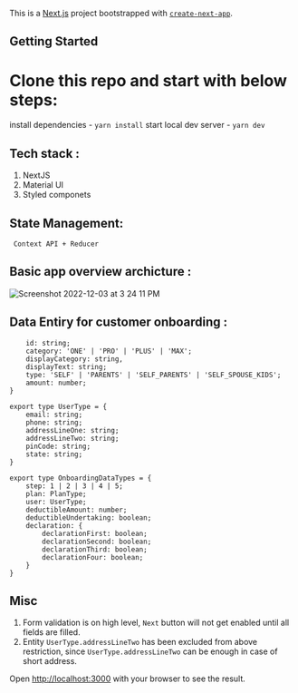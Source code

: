 This is a [Next.js](https://nextjs.org/) project bootstrapped with [`create-next-app`](https://github.com/vercel/next.js/tree/canary/packages/create-next-app).

## Getting Started

# Clone this repo and start with below steps: 
install dependencies - ``yarn install``
start local dev server - ``yarn dev``

## Tech stack : 

  1. NextJS
  2. Material UI
  3. Styled componets
 
## State Management:
  `` Context API + Reducer``

## Basic app overview archicture : 

![Screenshot 2022-12-03 at 3 24 11 PM](https://user-images.githubusercontent.com/41482800/205435169-f72f7b33-9315-4536-92cb-22bc93c975fb.png)

## Data Entiry for customer onboarding : 

```export type PlanType = {
    id: string;
    category: 'ONE' | 'PRO' | 'PLUS' | 'MAX';
    displayCategory: string,
    displayText: string;
    type: 'SELF' | 'PARENTS' | 'SELF_PARENTS' | 'SELF_SPOUSE_KIDS';
    amount: number;
}

export type UserType = {
    email: string;
    phone: string;
    addressLineOne: string;
    addressLineTwo: string;
    pinCode: string;
    state: string;
}

export type OnboardingDataTypes = {
    step: 1 | 2 | 3 | 4 | 5;
    plan: PlanType;
    user: UserType;
    deductibleAmount: number;
    deductibleUndertaking: boolean;
    declaration: {
        declarationFirst: boolean;
        declarationSecond: boolean;
        declarationThird: boolean;
        declarationFour: boolean;
    }
}
```

## Misc
1. Form validation is on high level, ``Next`` button will not get enabled until all fields are filled.
2. Entity ``UserType.addressLineTwo`` has been excluded from above restriction, since ``UserType.addressLineTwo`` can be enough in case of short address.


Open [http://localhost:3000](http://localhost:3000) with your browser to see the result.


